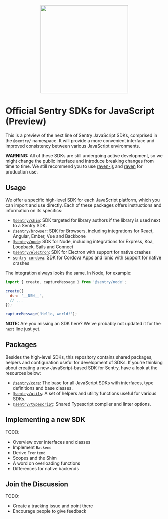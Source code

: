 <p align="center">
  <a href="https://sentry.io" target="_blank" align="center">
    <img src="https://sentry-brand.storage.googleapis.com/sentry-logo-black.png" width="280">
  </a>
  <br />
</p>

# Official Sentry SDKs for JavaScript (Preview)

This is a preview of the next line of Sentry JavaScript SDKs, comprised in the
`@sentry/` namespace. It will provide a more convenient interface and improved
consistency between various JavaScript environments.

**WARNING:** All of these SDKs are still undergoing active development, so we
might change the public interface and introduce breaking changes from time to
time. We still recommend you to use
[raven-js](https://github.com/getsentry/raven-js) and
[raven](https://github.com/getsentry/raven-node) for production use.

## Usage

We offer a specific high-level SDK for each JavaScript platform, which you can
import and use directly. Each of these packages offers instructions and
information on its specifics:

* [`@sentry/shim`](https://github.com/getsentry/raven-js/tree/next/packages/shim):
  SDK targeted for library authors if the library is used next to a Sentry SDK.
* [`@sentry/browser`](https://github.com/getsentry/raven-js/tree/next/packages/browser):
  SDK for Browsers, including integrations for React, Angular, Ember, Vue and
  Backbone
* [`@sentry/node`](https://github.com/getsentry/raven-js/tree/next/packages/node):
  SDK for Node, including integrations for Express, Koa, Loopback, Sails and
  Connect
* [`@sentry/electron`](https://github.com/getsentry/sentry-electron): SDK for
  Electron with support for native crashes
* [`sentry-cordova`](https://github.com/getsentry/sentry-cordova): SDK for
  Cordova Apps and Ionic with support for native crashes

The integration always looks the same. In Node, for example:

```javascript
import { create, captureMessage } from '@sentry/node';

create({
  dsn: '__DSN__',
  // ...
});

captureMessage('Hello, world!');
```

**NOTE:** Are you missing an SDK here? We've probably not updated it for the
`next` line just yet.

## Packages

Besides the high-level SDKs, this repository contains shared packages, helpers
and configuration useful for development of SDKs. If you're thinking about
creating a new JavaScript-based SDK for Sentry, have a look at the resources
below:

* [`@sentry/core`](https://github.com/getsentry/raven-js/tree/next/packages/core):
  The base for all JavaScript SDKs with interfaces, type definitions and base
  classes.
* [`@sentry/utils`](https://github.com/getsentry/raven-js/tree/next/packages/utils):
  A set of helpers and utility functions useful for various SDKs.
* [`@sentry/typescript`](https://github.com/getsentry/raven-js/tree/next/packages/typescript):
  Shared Typescript compiler and linter options.

## Implementing a new SDK

TODO:

* Overview over interfaces and classes
* Implement `Backend`
* Derive `Frontend`
* Scopes and the Shim
* A word on overloading functions
* Differences for native backends

## Join the Discussion

TODO:

* Create a tracking issue and point there
* Encourage people to give feedback
